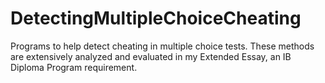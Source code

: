 # DetectingMultipleChoiceCheating
Programs to help detect cheating in multiple choice tests. These methods are extensively analyzed and evaluated in my Extended Essay, an IB Diploma Program requirement.
